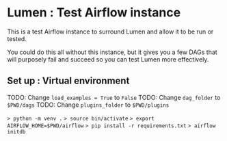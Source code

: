 
# Lumen : Test Airflow instance
This is a test Airflow instance to surround Lumen and allow it to be run or tested.

You could do this all without this instance, but it gives you a few DAGs that will purposely fail and succeed
so you can test Lumen more effectively.

## Set up : Virtual environment
TODO: Change `load_examples = True` to `False`
TODO: Change `dag_folder` to `$PWD/dags`
TODO: Change `plugins_folder` to `$PWD/plugins`

`> python -m venv .`
`> source bin/activate`
`> export AIRFLOW_HOME=$PWD/airflow`
`> pip install -r requirements.txt`
`> airflow initdb`